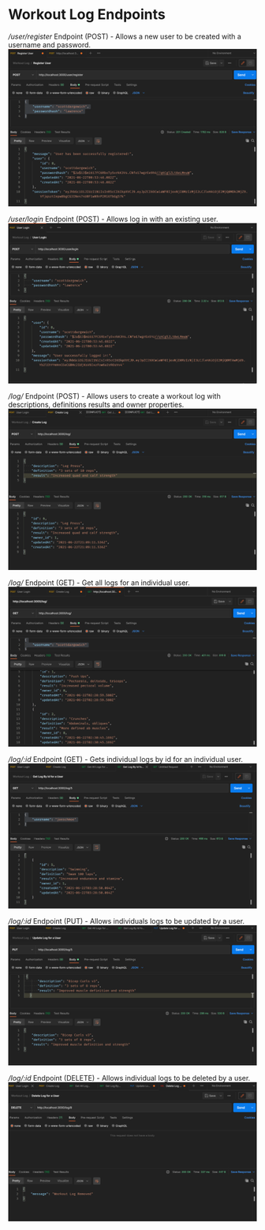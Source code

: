  # Workout Log Endpoints
 
 */user/register* Endpoint (POST) - Allows a new user to be created with a username and password.
 ![Image](./images/image1.png)
 
 */user/login* Endpoint (POST) - Allows log in with an existing user.
 ![Image](./images/image2.png)
 
 */log/* Endpoint (POST) - Allows users to create a workout log with descriptions, definitions results and owner properties.
 ![Image](./images/image4.png)
 
 */log/* Endpoint (GET) - Get all logs for an individual user.
 ![Image](./images/image3.png)
 
 */log/:id* Endpoint (GET) - Gets individual logs by id for an individual user.
 ![Image](./images/image5.png)
 
 */log/:id* Endpoint (PUT) - Allows individuals logs to be updated by a user.
 ![Image](./images/image6.png)
 
 */log/:id* Endpoint (DELETE) - Allows individual logs to be deleted by a user.
 ![Image](./images/image7.png)